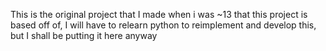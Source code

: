 This is the original project that I made when i was ~13 that this project is based off of, I will have to relearn python to reimplement and develop this, but I shall be putting it here anyway
